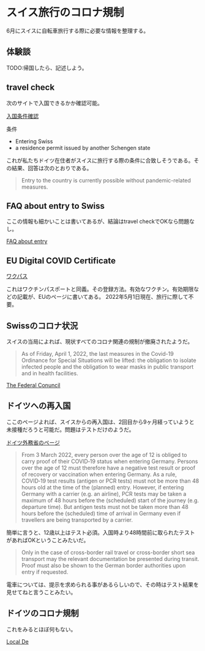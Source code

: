 

# スイス旅行のコロナ規制

6月にスイスに自転車旅行する際に必要な情報を整理する。

## 体験談

TODO:帰国したら、記述しよう。

## travel check

次のサイトで入国できるかか確認可能。

[入国条件確認](https://travelcheck.admin.ch/home)

条件

- Entering Swiss
- a residence permit issued by another Schengen state

これが私たちドイツ在住者がスイスに旅行する際の条件に合致しそうである。その結果、回答は次のとおりである。

> Entry to the country is currently possible without pandemic-related measures.

## FAQ about entry to Swiss

ここの情報も細かいことは書いてあるが、結論はtravel checkでOKなら問題なし。

[FAQ about entry](https://www.sem.admin.ch/sem/en/home/themen/einreise/faq.html#712809692)

## EU Digital COVID Certificate

[ワクパス](https://ec.europa.eu/info/live-work-travel-eu/coronavirus-response/safe-covid-19-vaccines-europeans/eu-digital-covid-certificate_en)

これはワクチンパスポートと同義。その登録方法。有効なワクチン。有効期限などの記載が、EUのページに書いてある。
2022年5月1日現在、旅行に際して不要。

## Swissのコロナ状況

スイスの当局によれば、現状すべてのコロナ関連の規制が撤廃されたようだ。

> As of Friday, April 1, 2022, the last measures in the Covid-19 Ordinance for Special Situations will be lifted: the obligation to isolate infected people and the obligation to wear masks in public transport and in health facilities.

[The Federal Conuncil](https://www.bag.admin.ch/bag/de/home/das-bag/aktuell/medienmitteilungen.msg-id-87801.html)

## ドイツへの再入国

ここのページよれば、スイスからの再入国は、2回目から9ヶ月経っていようと未接種だろうと可能だ。問題はテストだけのようだ。

[ドイツ外務省のページ](https://www.auswaertiges-amt.de/en/coronavirus/2317268#content_0)

> From 3 March 2022, every person over the age of 12 is obliged to carry proof of their COVID‑19 status when entering Germany. Persons over the age of 12 must therefore have a negative test result or proof of recovery or vaccination when entering Germany. As a rule, COVID‑19 test results (antigen or PCR tests) must not be more than 48 hours old at the time of the (planned) entry. However, if entering Germany with a carrier (e.g. an airline), PCR tests may be taken a maximum of 48 hours before the (scheduled) start of the journey (e.g. departure time). But antigen tests must not be taken more than 48 hours before the (scheduled) time of arrival in Germany even if travellers are being transported by a carrier.

簡単に言うと、12歳以上はテスト必須。入国時より48時間前に取られたテストがあればOKということみたいだ。

> Only in the case of cross-border rail travel or cross-border short sea transport may the relevant documentation be presented during transit. Proof must also be shown to the German border authorities upon entry if requested.

電車については、提示を求められる事があるらしいので、その時はテスト結果を見せてねと言うことみたい。

## ドイツのコロナ規制

これをみるとほぼ何もない。

[Local De](https://www.thelocal.de/20220404/key-points-the-covid-rules-you-still-need-to-know-in-germany/)